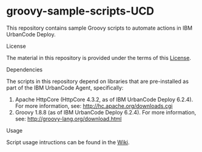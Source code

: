 # groovy-sample-scripts-UCD
This repository contains sample Groovy scripts to automate actions in IBM UrbanCode Deploy.

License

The material in this repository is provided under the terms of this [License](https://github.com/IBM-UrbanCode/groovy-sample-scripts-UCD/blob/master/LICENSE).

Dependencies

The scripts in this repository depend on libraries that are pre-installed as part of the IBM UrbanCode Agent, specifically:
1. Apache HttpCore (HttpCore 4.3.2, as of IBM UrbanCode Deploy 6.2.4). For more information, see: http://hc.apache.org/downloads.cgi
2. Groovy 1.8.8 (as of IBM UrbanCode Deploy 6.2.4). For more information, see: http://groovy-lang.org/download.html

Usage

Script usage intructions can be found in the [Wiki](https://github.com/IBM-UrbanCode/groovy-sample-scripts-UCD/wiki).

